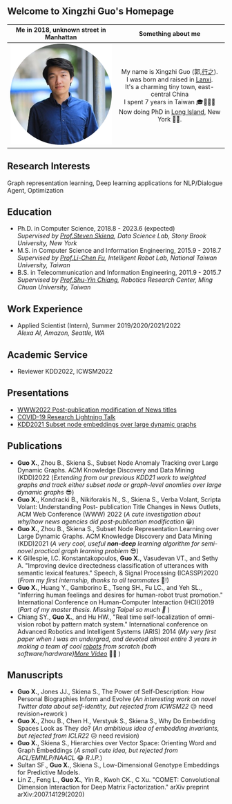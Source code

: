 ## Welcome to Xingzhi Guo's Homepage

Me in 2018, unknown street in Manhattan          |  Something about me
:-------------------------:|:-------------------------:
<img src="imgs/profile-xingzhi.png" alt="drawing" width="250"/>  |  My name is Xingzhi Guo (郭,[行之](https://baike.baidu.com/item/%E5%8D%9A%E5%AD%A6%E4%B9%8B%EF%BC%8C%E5%AE%A1%E9%97%AE%E4%B9%8B%EF%BC%8C%E6%85%8E%E6%80%9D%E4%B9%8B%EF%BC%8C%E6%98%8E%E8%BE%A8%E4%B9%8B%EF%BC%8C%E7%AC%83%E8%A1%8C%E4%B9%8B/10883328)). <br /> I was born and raised in [Lanxi](https://en.wikipedia.org/wiki/Lanxi,_Zhejiang). <br /> It's a charming tiny town, east-central China <br /> I spent 7 years in Taiwan 🎓🥟🧋🤤 <br /> Now doing PhD in [Long Island](https://en.wikipedia.org/wiki/Long_Island), New York 🗽🌆.




## Research Interests
Graph representation learning, Deep learning applications for NLP/Dialogue Agent, Optimization

## Education
- Ph.D. in Computer Science, 2018.8 - 2023.6 (expected)  
    _Supervised by [Prof.Steven Skiena](https://www3.cs.stonybrook.edu/~skiena/), Data Science Lab, Stony Brook University, New York_
- M.S. in Computer Science and Information Engineering,  2015.9 - 2018.7  
    _Supervised by [Prof.Li-Chen Fu](https://robotlab.csie.ntu.edu.tw/about/professor), Intelligent Robot Lab, National Taiwan University, Taiwan_
- B.S. in Telecommunication and Information Engineering,  2011.9 - 2015.7  
    _Supervised by [Prof.Shu-Yin Chiang](https://www2.mcu.edu.tw/ePortfolio/Common/Empno.aspx?t=799), Robotics Research Center, Ming Chuan University, Taiwan_
    


## Work Experience
- Applied Scientist (Intern), Summer 2019/2020/2021/2022  
    _Alexa AI, Amazon, Seattle, WA_

## Academic Service
- Reviewer KDD2022, ICWSM2022

## Presentations
- [WWW2022 Post-publication modification of News titles](https://www.youtube.com/watch?v=Yb0Wx1l8jak)
- [COVID-19 Research Lightning Talk](https://www.youtube.com/watch?v=NEW1TU2Dqp4)
- [KDD2021 Subset node embeddings over large dynamic graphs](https://dl.acm.org/doi/abs/10.1145/3447548.3467393#)



## Publications
- **Guo X.**, Zhou B., Skiena S., Subset Node Anomaly Tracking over Large Dynamic Graphs. ACM Knowledge Discovery and Data Mining (KDD)2022  (_Extending from our previous KDD21 work to weighted graphs and track either subset node or graph-level anomlies over large dynamic graphs_ 😎)
- **Guo X.**, Kondracki B., Nikiforakis N., S., Skiena S., Verba Volant, Scripta Volant: Understanding Post- publication Title Changes in News Outlets, ACM Web Conference (WWW) 2022 (_A cute investigation about why/how news agencies did post-publication modification_ 😀)
- **Guo X.**, Zhou B., Skiena S., Subset Node Representation Learning over Large Dynamic Graphs. ACM Knowledge Discovery and Data Mining (KDD)2021  (_A very cool, useful **non-deep** learning algorithm for semi-novel practical graph learning problem_ 😎)
-  K Gillespie, I.C. Konstantakopoulos, **Guo X.**, Vasudevan VT., and Sethy A. "Improving device directedness classification of utterances with semantic lexical features." Speech, & Signal Processing (ICASSP)2020 (_From my first internship, thanks to all teammates_ 🍻!)
-  **Guo X.**, Huang Y., Gamborino E., Tseng SH., Fu LC., and Yeh SL., "Inferring human feelings and desires for
human-robot trust promotion." International Conference on Human-Computer Interaction (HCII)2019 (_Part of my master thesis. Missing Taipei so much 🧋_ )
- Chiang SY., **Guo X.**, and Hu HW., "Real time self-localization of omni-vision robot by pattern match system." International conference on Advanced Robotics and Intelligent Systems (ARIS) 2014 (_My very first paper when I was an undergrad, and devoted almost entire 3 years in making a team of cool [robots](https://www.youtube.com/watch?v=TWU0rhDw-DQ) from scratch (both software/hardware)[More Video](https://www.youtube.com/watch?v=vum8fPhUUZk)_ 🤖🤩  )

## Manuscripts
- **Guo X.**, Jones JJ., Skiena S., The Power of Self-Description: How Personal Biographies Inform and Evolve (_An interesting work on novel Twitter data about self-identity, but rejected from ICWSM22_ 😥 need revision+rework )
- **Guo X.**, Zhou B., Chen H., Verstyuk S., Skiena S., Why Do Embedding Spaces Look as They do? (_An ambitious idea of embedding invariants, but rejected from ICLR22_ 😥 need revision)
- **Guo X.**, Skiena S., Hierarchies over Vector Space: Orienting Word and Graph Embeddings (_A small cute idea, but rejected from ACL/EMNLP/NAACL_ 😂 _R.I.P._)
- Sultan SF., **Guo X.**, Skiena S., Low-Dimensional Genotype Embeddings for Predictive Models.
- Lin Z., Feng L., **Guo X.**, Yin R., Kwoh CK., C Xu. "COMET: Convolutional Dimension Interaction for Deep Matrix Factorization." arXiv preprint arXiv:2007.14129(2020)
